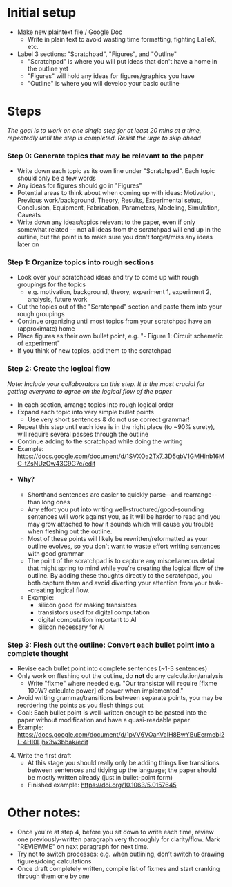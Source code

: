 # Initial setup

- Make new plaintext file / Google Doc
  - Write in plain text to avoid wasting time formatting, fighting LaTeX, etc.
- Label 3 sections: "Scratchpad", "Figures", and "Outline"
  - "Scratchpad" is where you will put ideas that don't have a home in the outline yet
  - "Figures" will hold any ideas for figures/graphics you have
  - "Outline" is where you will develop your basic outline
 
# Steps 

*The goal is to work on one single step for at least 20 mins at a time, repeatedly until the step is completed.  Resist the urge to skip ahead*

### Step 0: Generate topics that may be relevant to the paper
  - Write down each topic as its own line under "Scratchpad". Each topic should only be a few words
  - Any ideas for figures should go in "Figures"
  - Potential areas to think about when coming up with ideas:  Motivation, Previous work/background, Theory, Results, Experimental setup, Conclusion, Equipment, Fabrication, Parameters, Modeling, Simulation, Caveats
  - Write down any ideas/topics relevant to the paper, even if only somewhat related -- not all ideas from the scratchpad will end up in the outline, but the point is to make sure you don't forget/miss any ideas later on

### Step 1: Organize topics into rough sections
  - Look over your scratchpad ideas and try to come up with rough groupings for the topics
    - e.g. motivation, background, theory, experiment 1, experiment 2, analysis, future work
  - Cut the topics out of the "Scratchpad" section and paste them into your rough groupings
  - Continue organizing until most topics from your scratchpad have an (approximate) home
  - Place figures as their own bullet point, e.g. "- Figure 1: Circuit schematic of experiment"
  - If you think of new topics, add them to the scratchpad

### Step 2: Create the logical flow
*Note: Include your collaborators on this step. It is the most crucial for getting everyone to agree on the logical flow of the paper*
  - In each section, arrange topics into rough logical order
  - Expand each topic into very simple bullet points
    - Use very short sentences & do not use correct grammar!
  - Repeat this step until each idea is in the right place (to ~90% surety), will require several passes through the outline
  - Continue adding to the scratchpad while doing the writing
  - Example: https://docs.google.com/document/d/1SVXOa2Tx7_3D5qbV1GMHinb16MC-tZsNUzOw43C9G7c/edit
- #### Why?
    - Shorthand sentences are easier to quickly parse--and rearrange--than long ones
    - Any effort you put into writing well-structured/good-sounding sentences will work against you, as it will be harder to read and you may grow attached to how it sounds which will cause you trouble when fleshing out the outline.
    - Most of these points will likely be rewritten/reformatted as your outline evolves, so you don't want to waste effort writing sentences with good grammar
    - The point of the scratchpad is to capture any miscellaneous detail that might spring to mind while you're creating the logical flow of the outline.  By adding these thoughts directly to the scratchpad, you both capture them and avoid diverting your attention from your task--creating logical flow.
    - Example:
      - silicon good for making transistors
      - transistors used for digital computation
      - digital computation important to AI
      - silicon necessary for AI

### Step 3: Flesh out the outline: Convert each bullet point into a complete thought
  - Revise each bullet point into complete sentences (~1-3 sentences)
  - Only work on fleshing out the outline, do **not** do any calculation/analysis
    - Write "fixme" where needed e.g. "Our transistor will require [fixme 100W? calculate power] of power when implemented."
  - Avoid writing grammar/transitions between separate points, you may be reordering the points as you flesh things out
  - Goal: Each bullet point is well-written enough to be pasted into the paper without modification and have a quasi-readable paper
  - Example: https://docs.google.com/document/d/1pVV6VOanVaIH8BwYBuEermebI2L-4HI0Ljhx3w3bbak/edit

4.  Write the first draft
    - At this stage you should really only be adding things like transitions between sentences and tidying up the language; the paper should be mostly written already (just in bullet-point form)
    - Finished example: https://doi.org/10.1063/5.0157645

 

# Other notes:

- Once you're at step 4, before you sit down to write each time, review one previously-written paragraph very thoroughly for clarity/flow. Mark "REVIEWME" on next paragraph for next time.
- Try not to switch processes: e.g. when outlining, don’t switch to drawing figures/doing calculations
- Once draft completely written, compile list of fixmes and start cranking through them one by one
